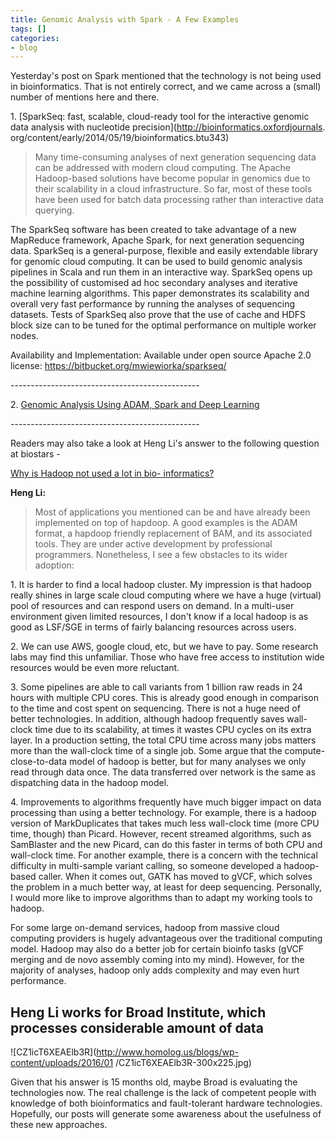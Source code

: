 ```yaml
---
title: Genomic Analysis with Spark - A Few Examples
tags: []
categories:
- blog
---
```

Yesterday's post on Spark mentioned that the technology is not being used in
bioinformatics. That is not entirely correct, and we came across a (small)
number of mentions here and there.
<!--more-->

1\. [SparkSeq: fast, scalable, cloud-ready tool for the interactive genomic
data analysis with nucleotide precision](http://bioinformatics.oxfordjournals.
org/content/early/2014/05/19/bioinformatics.btu343)

> Many time-consuming analyses of next generation sequencing data can be
addressed with modern cloud computing. The Apache Hadoop-based solutions have
become popular in genomics due to their scalability in a cloud infrastructure.
So far, most of these tools have been used for batch data processing rather
than interactive data querying.

The SparkSeq software has been created to take advantage of a new MapReduce
framework, Apache Spark, for next generation sequencing data. SparkSeq is a
general-purpose, flexible and easily extendable library for genomic cloud
computing. It can be used to build genomic analysis pipelines in Scala and run
them in an interactive way. SparkSeq opens up the possibility of customised ad
hoc secondary analyses and iterative machine learning algorithms. This paper
demonstrates its scalability and overall very fast performance by running the
analyses of sequencing datasets. Tests of SparkSeq also prove that the use of
cache and HDFS block size can to be tuned for the optimal performance on
multiple worker nodes.

Availability and Implementation: Available under open source Apache 2.0
license: https://bitbucket.org/mwiewiorka/sparkseq/

\-----------------------------------------------

2\. [Genomic Analysis Using ADAM, Spark and Deep
Learning](http://bdgenomics.org/)

\-----------------------------------------------

Readers may also take a look at Heng Li's answer to the following question at
biostars -

[Why is Hadoop not used a lot in bio-
informatics?](https://www.biostars.org/p/115260/)

**Heng Li:**

> Most of applications you mentioned can be and have already been implemented
on top of hapdoop. A good examples is the ADAM format, a hapdoop friendly
replacement of BAM, and its associated tools. They are under active
development by professional programmers. Nonetheless, I see a few obstacles to
its wider adoption:

1\. It is harder to find a local hadoop cluster. My impression is that hadoop
really shines in large scale cloud computing where we have a huge (virtual)
pool of resources and can respond users on demand. In a multi-user environment
given limited resources, I don't know if a local hadoop is as good as LSF/SGE
in terms of fairly balancing resources across users.

2\. We can use AWS, google cloud, etc, but we have to pay. Some research labs
may find this unfamiliar. Those who have free access to institution wide
resources would be even more reluctant.

3\. Some pipelines are able to call variants from 1 billion raw reads in 24
hours with multiple CPU cores. This is already good enough in comparison to
the time and cost spent on sequencing. There is not a huge need of better
technologies. In addition, although hadoop frequently saves wall-clock time
due to its scalability, at times it wastes CPU cycles on its extra layer. In a
production setting, the total CPU time across many jobs matters more than the
wall-clock time of a single job. Some argue that the compute-close-to-data
model of hadoop is better, but for many analyses we only read through data
once. The data transferred over network is the same as dispatching data in the
hadoop model.

4\. Improvements to algorithms frequently have much bigger impact on data
processing than using a better technology. For example, there is a hadoop
version of MarkDuplicates that takes much less wall-clock time (more CPU time,
though) than Picard. However, recent streamed algorithms, such as SamBlaster
and the new Picard, can do this faster in terms of both CPU and wall-clock
time. For another example, there is a concern with the technical difficulty in
multi-sample variant calling, so someone developed a hadoop-based caller. When
it comes out, GATK has moved to gVCF, which solves the problem in a much
better way, at least for deep sequencing. Personally, I would more like to
improve algorithms than to adapt my working tools to hadoop.

For some large on-demand services, hadoop from massive cloud computing
providers is hugely advantageous over the traditional computing model. Hadoop
may also do a better job for certain bioinfo tasks (gVCF merging and de novo
assembly coming into my mind). However, for the majority of analyses, hadoop
only adds complexity and may even hurt performance.

Heng Li works for Broad Institute, which processes considerable amount of data
-

![CZ1icT6XEAElb3R](http://www.homolog.us/blogs/wp-content/uploads/2016/01
/CZ1icT6XEAElb3R-300x225.jpg)

Given that his answer is 15 months old, maybe Broad is evaluating the
technologies now. The real challenge is the lack of competent people with
knowledge of both bioinformatics and fault-tolerant hardware technologies.
Hopefully, our posts will generate some awareness about the usefulness of
these new approaches.


